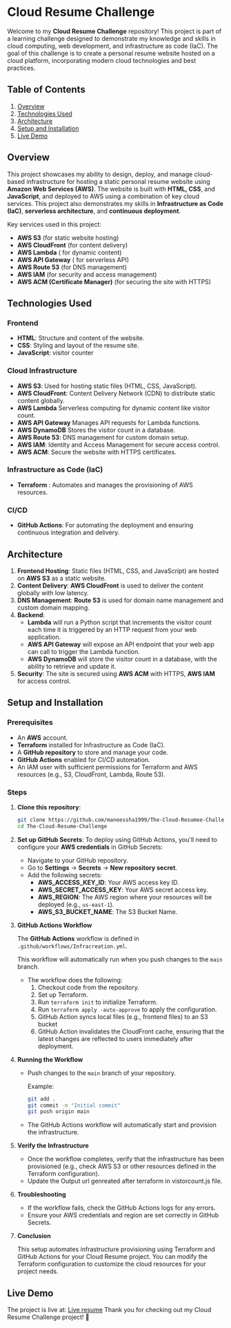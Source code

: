 # Cloud Resume Challenge

Welcome to my **Cloud Resume Challenge** repository! This project is part of a learning challenge designed to demonstrate my knowledge and skills in cloud computing, web development, and infrastructure as code (IaC). The goal of this challenge is to create a personal resume website hosted on a cloud platform, incorporating modern cloud technologies and best practices.

## Table of Contents

1. [Overview](#overview)
2. [Technologies Used](#technologies-used)
3. [Architecture](#architecture)
4. [Setup and Installation](#setup-and-installation)
5. [Live Demo](#live-demo)

## Overview

This project showcases my ability to design, deploy, and manage cloud-based infrastructure for hosting a static personal resume website using **Amazon Web Services (AWS)**. The website is built with **HTML, CSS**, and **JavaScript**, and deployed to AWS using a combination of key cloud services. This project also demonstrates my skills in **Infrastructure as Code (IaC)**, **serverless architecture**, and **continuous deployment**.

Key services used in this project:

- **AWS S3** (for static website hosting)
- **AWS CloudFront** (for content delivery)
- **AWS Lambda** ( for dynamic content)
- **AWS API Gateway** ( for serverless API)
- **AWS Route 53** (for DNS management)
- **AWS IAM** (for security and access management)
- **AWS ACM (Certificate Manager)** (for securing the site with HTTPS)

## Technologies Used

### Frontend

- **HTML**: Structure and content of the website.
- **CSS**: Styling and layout of the resume site.
- **JavaScript**:  visitor counter

### Cloud Infrastructure

- **AWS S3**: Used for hosting static files (HTML, CSS, JavaScript).
- **AWS CloudFront**: Content Delivery Network (CDN) to distribute static content globally.
- **AWS Lambda**  Serverless computing for dynamic content like visitor count.
- **AWS API Gateway** Manages API requests for Lambda functions.
- **AWS DynamoDB** Stores the visitor count in a database.
- **AWS Route 53**: DNS management for custom domain setup.
- **AWS IAM**: Identity and Access Management for secure access control.
- **AWS ACM**: Secure the website with HTTPS certificates.

### Infrastructure as Code (IaC)

- **Terraform** : Automates and manages the provisioning of AWS resources.

### CI/CD

- **GitHub Actions**: For automating the deployment and ensuring continuous integration and delivery.

## Architecture

1. **Frontend Hosting**: Static files (HTML, CSS, and JavaScript) are hosted on **AWS S3** as a static website.
2. **Content Delivery**: **AWS CloudFront** is used to deliver the content globally with low latency.
3. **DNS Management**: **Route 53** is used for domain name management and custom domain mapping.
4. **Backend**:
    - **Lambda** will run a Python script that increments the visitor count each time it is triggered by an HTTP request from your web application.
    - **AWS API Gateway** will expose an API endpoint that your web app can call to trigger the Lambda function.
    - **AWS DynamoDB** will store the visitor count in a database, with the ability to retrieve and update it.
5. **Security**: The site is secured using **AWS ACM** with HTTPS, **AWS IAM** for access control.

## Setup and Installation

### Prerequisites

- An **AWS** account.
- **Terraform** installed for Infrastructure as Code (IaC).
- A **GitHub repository** to store and manage your code.
- **GitHub Actions** enabled for CI/CD automation.
- An IAM user with sufficient permissions for Terraform and AWS resources (e.g., S3, CloudFront, Lambda, Route 53).

### Steps

1. **Clone this repository**:

    ```bash
    git clone https://github.com/maneessha1999/The-Cloud-Resumee-Challenge
    cd The-Cloud-Resume-Challenge
    ```

2. **Set up GitHub Secrets**:
    To deploy using GitHub Actions, you'll need to configure your **AWS credentials** in GitHub Secrets:
    - Navigate to your GitHub repository.
    - Go to **Settings** → **Secrets** → **New repository secret**.
    - Add the following secrets:
        - **AWS_ACCESS_KEY_ID**: Your AWS access key ID.
        - **AWS_SECRET_ACCESS_KEY**: Your AWS secret access key.
        - **AWS_REGION**: The AWS region where your resources will be deployed (e.g., `us-east-1`).
        - **AWS_S3_BUCKET_NAME**: The S3 Bucket Name.

3. **GitHub Actions Workflow**

    The **GitHub Actions** workflow is defined in `.github/workflows/Infracreation.yml`.

    This workflow will automatically run when you push changes to the `main` branch.

    - The workflow does the following:
      1. Checkout code from the repository.
      2. Set up Terraform.
      3. Run `terraform init` to initialize Terraform.
      4. Run `terraform apply -auto-approve` to apply the configuration.
      5. GitHub Action syncs local files (e.g., frontend files) to an S3 bucket
      6. GitHub Action invalidates the CloudFront cache, ensuring that the latest changes are reflected to users immediately after deployment.

4. **Running the Workflow**

    - Push changes to the `main` branch of your repository.

      Example:

      ```bash
      git add .
      git commit -m "Initial commit"
      git push origin main
      ```

    - The GitHub Actions workflow will automatically start and provision the infrastructure.

5. **Verify the Infrastructure**

    - Once the workflow completes, verify that the infrastructure has been provisioned (e.g., check AWS S3 or other resources defined in the Terraform configuration).
    - Update the Output url genreated after terraform in vistorcount.js file.

6. **Troubleshooting**

    - If the workflow fails, check the GitHub Actions logs for any errors.
    - Ensure your AWS credentials and region are set correctly in GitHub Secrets.

7. **Conclusion**

    This setup automates infrastructure provisioning using Terraform and GitHub Actions for your Cloud Resume project. You can modify the Terraform configuration to customize the cloud resources for your project needs.

## Live Demo

The project is live at:
[Live resume](https://www.prudhvikeshav-cloudresume.info)
Thank you for checking out my Cloud Resume Challenge project! 🚀
